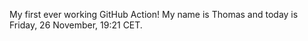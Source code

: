 My first ever working GitHub Action!
My name is Thomas and today is Friday, 26 November, 19:21 CET. 
